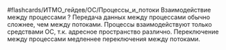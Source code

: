 #flashcards/ИТМО_гейдев/ОС/Процессы_и_потоки 
Взаимодействие между процессами
?
Передача данных между процессами обычно сложнее, чем между потоками. Процессы взаимодействуют только средствами ОС, т.к. адресное пространство различно. Переключение между процессами медленнее переключения между потоками.